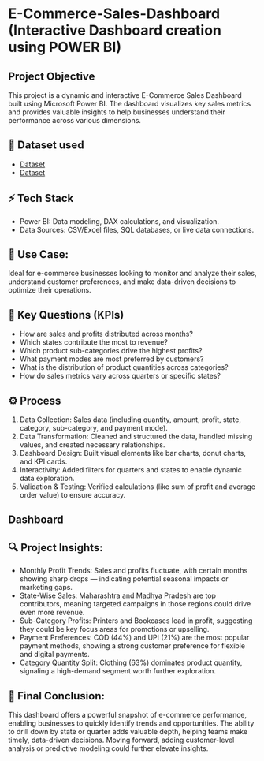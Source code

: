 # E-Commerce-Sales-Dashboard (Interactive Dashboard creation using POWER BI)
## Project Objective
This project is a dynamic and interactive E-Commerce Sales Dashboard built using Microsoft Power BI. The dashboard visualizes key sales metrics and provides valuable insights to help businesses understand their performance across various dimensions.

## 📂 Dataset used
- <a href="https://github.com/WajihaKashafAli/E-Commerce-Sales-Dashboard/blob/main/Order.csv">Dataset</a>
- <a href="https://github.com/WajihaKashafAli/E-Commerce-Sales-Dashboard/blob/main/Details.csv">Dataset</a>

## ⚡ Tech Stack
- Power BI: Data modeling, DAX calculations, and visualization.
- Data Sources: CSV/Excel files, SQL databases, or live data connections.

## 🚀 Use Case:
Ideal for e-commerce businesses looking to monitor and analyze their sales, understand customer preferences, and make data-driven decisions to optimize their operations.

## 🧠 Key Questions (KPIs)
- How are sales and profits distributed across months?
- Which states contribute the most to revenue?
- Which product sub-categories drive the highest profits?
- What payment modes are most preferred by customers?
- What is the distribution of product quantities across categories?
- How do sales metrics vary across quarters or specific states?

## ⚙️ Process
1. Data Collection: Sales data (including quantity, amount, profit, state, category, sub-category, and payment mode).
2. Data Transformation: Cleaned and structured the data, handled missing values, and created necessary relationships.
3. Dashboard Design: Built visual elements like bar charts, donut charts, and KPI cards.
4. Interactivity: Added filters for quarters and states to enable dynamic data exploration.
5. Validation & Testing: Verified calculations (like sum of profit and average order value) to ensure accuracy.

## Dashboard

## 🔍 Project Insights:
- Monthly Profit Trends: Sales and profits fluctuate, with certain months showing sharp drops — indicating potential seasonal impacts or marketing gaps.
- State-Wise Sales: Maharashtra and Madhya Pradesh are top contributors, meaning targeted campaigns in those regions could drive even more revenue.
- Sub-Category Profits: Printers and Bookcases lead in profit, suggesting they could be key focus areas for promotions or upselling.
- Payment Preferences: COD (44%) and UPI (21%) are the most popular payment methods, showing a strong customer preference for flexible and digital payments.
- Category Quantity Split: Clothing (63%) dominates product quantity, signaling a high-demand segment worth further exploration.

## 🏁 Final Conclusion:
This dashboard offers a powerful snapshot of e-commerce performance, enabling businesses to quickly identify trends and opportunities. The ability to drill down by state or quarter adds valuable depth, helping teams make timely, data-driven decisions. Moving forward, adding customer-level analysis or predictive modeling could further elevate insights.

